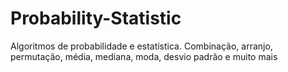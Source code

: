 # Probability-Statistic
Algoritmos de probabilidade e estatística. Combinação, arranjo, permutação, média, mediana, moda, desvio padrão e muito mais
